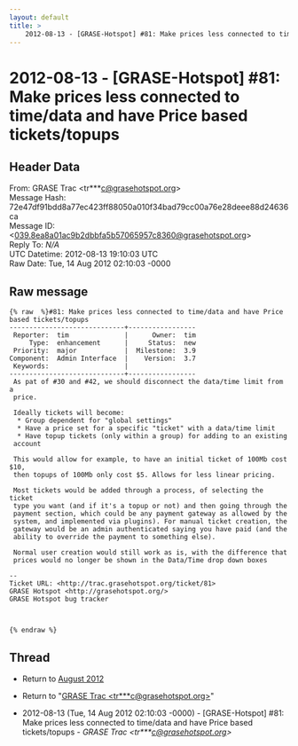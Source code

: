 ```yaml
---
layout: default
title: >
    2012-08-13 - [GRASE-Hotspot] #81: Make prices less connected to time/data and have Price based tickets/topups
---
```


# 2012-08-13 - [GRASE-Hotspot] #81: Make prices less connected to time/data and have Price based tickets/topups

## Header Data

From: GRASE Trac \<tr***c@grasehotspot.org\><br>
Message Hash: 72e47df91bdd8a77ec423ff88050a010f34bad79cc00a76e28deee88d24636ca<br>
Message ID: \<039.8ea8a01ac9b2dbbfa5b57065957c8360@grasehotspot.org\><br>
Reply To: _N/A_<br>
UTC Datetime: 2012-08-13 19:10:03 UTC<br>
Raw Date: Tue, 14 Aug 2012 02:10:03 -0000<br>

## Raw message

```
{% raw  %}#81: Make prices less connected to time/data and have Price based tickets/topups
-----------------------------+-----------------
 Reporter:  tim              |      Owner:  tim
     Type:  enhancement      |     Status:  new
 Priority:  major            |  Milestone:  3.9
Component:  Admin Interface  |    Version:  3.7
 Keywords:                   |
-----------------------------+-----------------
 As pat of #30 and #42, we should disconnect the data/time limit from a
 price.

 Ideally tickets will become:
  * Group dependent for "global settings"
  * Have a price set for a specific "ticket" with a data/time limit
  * Have topup tickets (only within a group) for adding to an existing
 account

 This would allow for example, to have an initial ticket of 100Mb cost $10,
 then topups of 100Mb only cost $5. Allows for less linear pricing.

 Most tickets would be added through a process, of selecting the ticket
 type you want (and if it's a topup or not) and then going through the
 payment section, which could be any payment gateway as allowed by the
 system, and implemented via plugins). For manual ticket creation, the
 gateway would be an admin authenticated saying you have paid (and the
 ability to override the payment to something else).

 Normal user creation would still work as is, with the difference that
 prices would no longer be shown in the Data/Time drop down boxes

-- 
Ticket URL: <http://trac.grasehotspot.org/ticket/81>
GRASE Hotspot <http://grasehotspot.org/>
GRASE Hotspot bug tracker



{% endraw %}
```

## Thread

+ Return to [August 2012](/archive/2012/08)

+ Return to "[GRASE Trac <tr***c<span>@</span>grasehotspot.org>](/authors/tr___c_at_grasehotspot_org)"

+ 2012-08-13 (Tue, 14 Aug 2012 02:10:03 -0000) - [GRASE-Hotspot] #81: Make prices less connected to time/data and have Price based tickets/topups - _GRASE Trac \<tr***c@grasehotspot.org\>_

